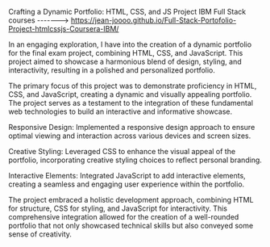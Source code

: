 Crafting a Dynamic Portfolio: HTML, CSS, and JS Project IBM Full Stack courses -------> https://jean-joooo.github.io/Full-Stack-Portofolio-Project-htmlcssjs-Coursera-IBM/

In an engaging exploration, I have into the creation of a dynamic portfolio for the final exam project, combining HTML, CSS, and JavaScript. This project aimed to showcase a harmonious blend of design, styling, and interactivity, resulting in a polished and personalized portfolio.

The primary focus of this project was to demonstrate proficiency in HTML, CSS, and JavaScript, creating a dynamic and visually appealing portfolio. The project serves as a testament to the integration of these fundamental web technologies to build an interactive and informative showcase.

Responsive Design: Implemented a responsive design approach to ensure optimal viewing and interaction across various devices and screen sizes.

Creative Styling: Leveraged CSS to enhance the visual appeal of the portfolio, incorporating creative styling choices to reflect personal branding.

Interactive Elements: Integrated JavaScript to add interactive elements, creating a seamless and engaging user experience within the portfolio.

The project embraced a holistic development approach, combining HTML for structure, CSS for styling, and JavaScript for interactivity. This comprehensive integration allowed for the creation of a well-rounded portfolio that not only showcased technical skills but also conveyed some sense of creativity.
